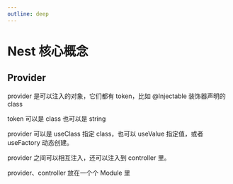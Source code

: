 ```yaml
---
outline: deep
---
```


# Nest 核心概念



## Provider

provider 是可以注入的对象，它们都有 token，比如 @Injectable 装饰器声明的 class

token 可以是 class 也可以是 string

provider 可以是 useClass 指定 class，也可以 useValue 指定值，或者 useFactory 动态创建。

provider 之间可以相互注入，还可以注入到 controller 里。

provider、controller 放在一个个 Module 里
